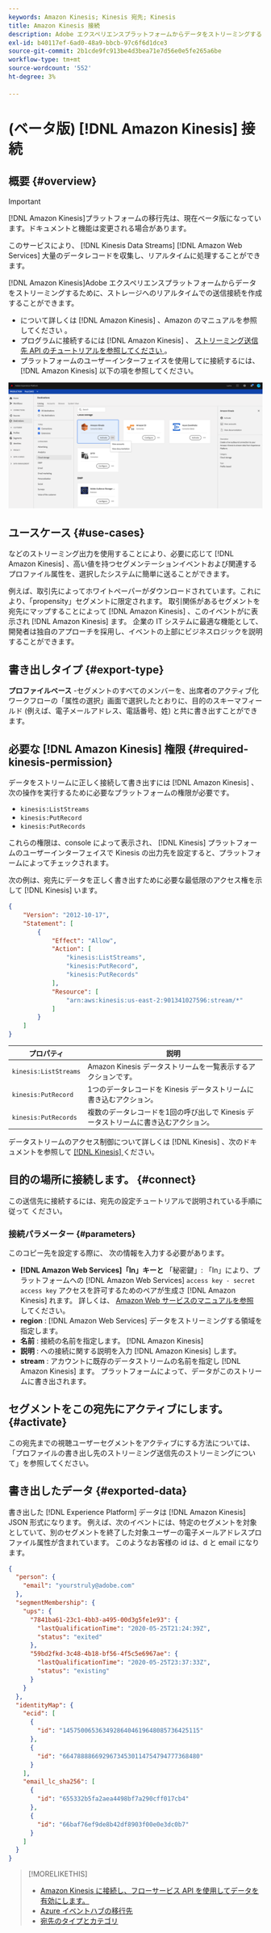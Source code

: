 ```yaml
---
keywords: Amazon Kinesis; Kinesis 宛先; Kinesis
title: Amazon Kinesis 接続
description: Adobe エクスペリエンスプラットフォームからデータをストリーミングするために、Amazon Kinesis storage へのリアルタイムの送信接続を作成します。
exl-id: b40117ef-6ad0-48a9-bbcb-97c6f6d1dce3
source-git-commit: 2b1cde9fc913be4d3bea71e7d56e0e5fe265a6be
workflow-type: tm+mt
source-wordcount: '552'
ht-degree: 3%

---
```


# (ベータ版) [!DNL Amazon Kinesis] 接続

## 概要 {#overview}

>[!IMPORTANT]
>
>[!DNL Amazon Kinesis]プラットフォームの移行先は、現在ベータ版になっています。ドキュメントと機能は変更される場合があります。

このサービスにより、 [!DNL Kinesis Data Streams] [!DNL Amazon Web Services] 大量のデータレコードを収集し、リアルタイムに処理することができます。

[!DNL Amazon Kinesis]Adobe エクスペリエンスプラットフォームからデータをストリーミングするために、ストレージへのリアルタイムでの送信接続を作成することができます。

* について詳しくは [!DNL Amazon Kinesis] 、Amazon のマニュアルを参照してください [ ](https://docs.aws.amazon.com/streams/latest/dev/introduction.html) 。
* プログラムに接続するには [!DNL Amazon Kinesis] 、 [ ストリーミング送信先 API のチュートリアルを参照してください ](../../api/streaming-destinations.md) 。
* プラットフォームのユーザーインターフェイスを使用してに接続するには、 [!DNL Amazon Kinesis] 以下の項を参照してください。

![UI の Amazon Kinesis](../../assets/catalog/cloud-storage/amazon-kinesis/catalog.png)

## ユースケース {#use-cases}

などのストリーミング出力を使用することにより、必要に応じて [!DNL Amazon Kinesis] 、高い値を持つセグメンテーションイベントおよび関連するプロファイル属性を、選択したシステムに簡単に送ることができます。

例えば、取引先によってホワイトペーパーがダウンロードされています。これにより、「propensity」セグメントに限定されます。 取引関係があるセグメントを宛先にマップすることによって [!DNL Amazon Kinesis] 、このイベントがに表示され [!DNL Amazon Kinesis] ます。 企業の IT システムに最適な機能として、開発者は独自のアプローチを採用し、イベントの上部にビジネスロジックを説明することができます。

## 書き出しタイプ {#export-type}

**プロファイルベース** -セグメントのすべてのメンバーを、出席者のアクティブ化ワークフローの「属性の選択」画面で選択したとおりに、目的のスキーマフィールド (例えば、電子メールアドレス、電話番号、姓) と共に書き出すことができ [ ](../../ui/activate-streaming-profile-destinations.md#select-attributes) ます。

## 必要な [!DNL Amazon Kinesis] 権限 {#required-kinesis-permission}

データをストリームに正しく接続して書き出すには [!DNL Amazon Kinesis] 、次の操作を実行するために必要なプラットフォームの権限が必要です。

* `kinesis:ListStreams`
* `kinesis:PutRecord`
* `kinesis:PutRecords`

これらの権限は、console によって表示され、 [!DNL Kinesis] プラットフォームのユーザーインターフェイスで Kinesis の出力先を設定すると、プラットフォームによってチェックされます。

次の例は、宛先にデータを正しく書き出すために必要な最低限のアクセス権を示して [!DNL Kinesis] います。

```json
{
    "Version": "2012-10-17",
    "Statement": [
        {
            "Effect": "Allow",
            "Action": [
                "kinesis:ListStreams",
                "kinesis:PutRecord",
                "kinesis:PutRecords"
            ],
            "Resource": [
                "arn:aws:kinesis:us-east-2:901341027596:stream/*"
            ]
        }
    ]
}
```

| プロパティ | 説明 |
| -------- | ----------- |
| `kinesis:ListStreams` | Amazon Kinesis データストリームを一覧表示するアクションです。 |
| `kinesis:PutRecord` | 1つのデータレコードを Kinesis データストリームに書き込むアクション。 |
| `kinesis:PutRecords` | 複数のデータレコードを1回の呼び出しで Kinesis データストリームに書き込むアクション。 |

データストリームのアクセス制御について詳しくは [!DNL Kinesis] 、次のドキュメントを参照して [[!DNL Kinesis]  ](https://docs.aws.amazon.com/streams/latest/dev/controlling-access.html) ください。

## 目的の場所に接続します。 {#connect}

この送信先に接続するには、宛先の設定チュートリアルで説明されている手順に従って [ ](../../ui/connect-destination.md) ください。

### 接続パラメーター {#parameters}

このコピー先を設定する際に、 [ ](../../ui/connect-destination.md) 次の情報を入力する必要があります。

* **[!DNL Amazon Web Services]「In」キーと** 「秘密鍵」: 「In」により、プラットフォームへの [!DNL Amazon Web Services] `access key - secret access key` アクセスを許可するためのペアが生成さ [!DNL Amazon Kinesis] れます。 詳しくは、 [ Amazon Web サービスのマニュアルを参照 ](https://docs.aws.amazon.com/IAM/latest/UserGuide/id_credentials_access-keys.html) してください。
* **region** : [!DNL Amazon Web Services] データをストリーミングする領域を指定します。
* **名前** : 接続の名前を指定します。 [!DNL Amazon Kinesis]
* **説明** : への接続に関する説明を入力 [!DNL Amazon Kinesis] します。
* **stream** : アカウントに既存のデータストリームの名前を指定し [!DNL Amazon Kinesis] ます。 プラットフォームによって、データがこのストリームに書き出されます。

<!--

>[!IMPORTANT]
>
>Platform needs `write` permissions on the bucket object where the export files will be delivered.

-->

## セグメントをこの宛先にアクティブにします。 {#activate}

[ ](../../ui/activate-streaming-profile-destinations.md) この宛先までの視聴ユーザーセグメントをアクティブにする方法については、「プロファイルの書き出し先のストリーミング送信先のストリーミングについて」を参照してください。

## 書き出したデータ {#exported-data}

書き出した [!DNL Experience Platform] データは [!DNL Amazon Kinesis] JSON 形式になります。 例えば、次のイベントには、特定のセグメントを対象としていて、別のセグメントを終了した対象ユーザーの電子メールアドレスプロファイル属性が含まれています。 このようなお客様の id は、d と email になります。

```json
{
  "person": {
    "email": "yourstruly@adobe.com"
  },
  "segmentMembership": {
    "ups": {
      "7841ba61-23c1-4bb3-a495-00d3g5fe1e93": {
        "lastQualificationTime": "2020-05-25T21:24:39Z",
        "status": "exited"
      },
      "59bd2fkd-3c48-4b18-bf56-4f5c5e6967ae": {
        "lastQualificationTime": "2020-05-25T23:37:33Z",
        "status": "existing"
      }
    }
  },
  "identityMap": {
    "ecid": [
      {
        "id": "14575006536349286404619648085736425115"
      },
      {
        "id": "66478888669296734530114754794777368480"
      }
    ],
    "email_lc_sha256": [
      {
        "id": "655332b5fa2aea4498bf7a290cff017cb4"
      },
      {
        "id": "66baf76ef9de8b42df8903f00e0e3dc0b7"
      }
    ]
  }
}
```



>[!MORELIKETHIS]
>
>* [Amazon Kinesis に接続し、フローサービス API を使用してデータを有効にします。](../../api/streaming-destinations.md)
>* [Azure イベントハブの移行先](./azure-event-hubs.md)
>* [宛先のタイプとカテゴリ](../../destination-types.md)

